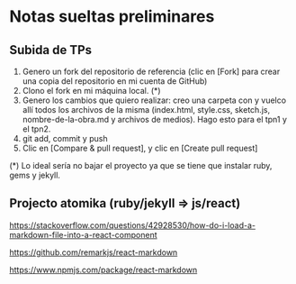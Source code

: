 # Notas sueltas preliminares

## Subida de TPs

1. Genero un fork del repositorio de referencia (clic en [Fork] para crear una copia del repositorio en mi cuenta de GitHub)
2. Clono el fork en mi máquina local. (*)
3. Genero los cambios que quiero realizar: creo una carpeta con <nombre-de-la-obra> y vuelco allí todos los archivos de la misma (index.html, style.css, sketch.js, nombre-de-la-obra.md y archivos de medios). Hago esto para el tpn1 y el tpn2.
4. git add, commit y push
5. Clic en [Compare & pull request], y clic en [Create pull request]


(*) Lo ideal sería no bajar el proyecto ya que se tiene que instalar ruby, gems y jekyll.

## Projecto atomika (ruby/jekyll => js/react)
  
https://stackoverflow.com/questions/42928530/how-do-i-load-a-markdown-file-into-a-react-component

https://github.com/remarkjs/react-markdown

https://www.npmjs.com/package/react-markdown
